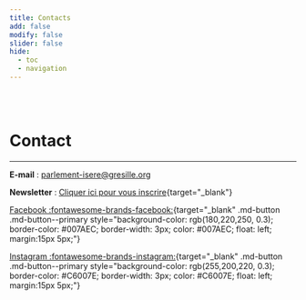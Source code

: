 ```yaml
---
title: Contacts
add: false
modify: false
slider: false
hide:
  - toc
  - navigation
---
```


<br><br>

# Contact

<hr>

**E-mail** :  [parlement-isere@gresille.org](mailto:parlement-isere@gresille.org)


**Newsletter** :  [Cliquer ici pour vous inscrire](https://listes.gresille.org/sympa/subscribe/newsletter-parlement-isere?previous_action=edit_list_request){target="_blank"}




[Facebook :fontawesome-brands-facebook:](https://www.facebook.com/people/Parlement-de-lIs%C3%A8re/61557683175720/){target="_blank" .md-button .md-button--primary style="background-color: rgb(180,220,250, 0.3); border-color: #007AEC; border-width: 3px; color: #007AEC; float: left; margin:15px 5px;"}

[Instagram :fontawesome-brands-instagram:](https://www.instagram.com/parlement_isere/){target="_blank" .md-button .md-button--primary style="background-color: rgb(255,200,220, 0.3); border-color: #C6007E; border-width: 3px; color: #C6007E; float: left; margin:15px 5px;"}

